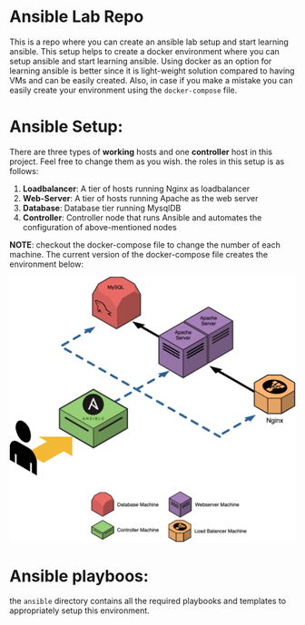 # Ansible Lab Repo
This is a repo where you can create an ansible lab setup and start learning ansible.
This setup helps to create a docker environment where you can setup ansible and start learning ansible.
Using docker as an option for learning ansible is better since it is light-weight solution compared to having VMs and can be easily created. Also, in case if you make a mistake you can easily create your environment using the `docker-compose` file.


# Ansible Setup:
There are three types of **working** hosts and one **controller** host in this project. Feel free to change them as you wish. the roles in this setup is as follows:

1. **Loadbalancer**: A tier of hosts running Nginx as loadbalancer
2. **Web-Server**: A tier of hosts running Apache as the web server
3. **Database**: Database tier running MysqlDB
4. **Controller**: Controller node that runs Ansible and automates the configuration of above-mentioned nodes

**NOTE**: checkout the docker-compose file to change the number of each machine. The current version of the docker-compose file creates the environment below: 

![System Architecture](./system-diagram.png)


# Ansible playboos:
the `ansible` directory contains all the required playbooks and templates to appropriately setup this environment.

